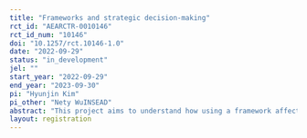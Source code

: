 ```yaml
---
title: "Frameworks and strategic decision-making"
rct_id: "AEARCTR-0010146"
rct_id_num: "10146"
doi: "10.1257/rct.10146-1.0"
date: "2022-09-29"
status: "in_development"
jel: ""
start_year: "2022-09-29"
end_year: "2023-09-30"
pi: "Hyunjin Kim"
pi_other: "Nety WuINSEAD"
abstract: "This project aims to understand how using a framework affects the crafting of strategic options. "
layout: registration
---
```


